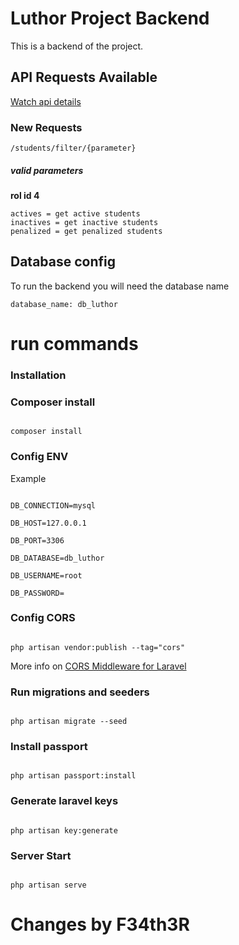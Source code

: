#  Luthor Project Backend

  

This is a backend of the project.

## API Requests Available

[Watch api details](https://documenter.getpostman.com/view/8214440/SWEB3w8w)

  

### New Requests
```
/students/filter/{parameter}
```
#####  valid parameters
**rol id 4**
```
actives = get active students
inactives = get inactive students
penalized = get penalized students
```

  ## Database config

To run the backend you will need the database name
```
database_name: db_luthor
```

# run commands

  

###  Installation

  

###  Composer install

```

composer install

```

  

###  Config ENV

Example

```

DB_CONNECTION=mysql

DB_HOST=127.0.0.1

DB_PORT=3306

DB_DATABASE=db_luthor

DB_USERNAME=root

DB_PASSWORD=

```

  

###  Config CORS

```

php artisan vendor:publish --tag="cors"

```

More info on [CORS Middleware for Laravel](https://github.com/fruitcake/laravel-cors#configuration)

  

###  Run migrations and seeders

```

php artisan migrate --seed

```

  

###  Install passport

```

php artisan passport:install

```

  

###  Generate laravel keys

```

php artisan key:generate

```

  

###  Server Start

```

php artisan serve

```

  

#  Changes by F34th3R
